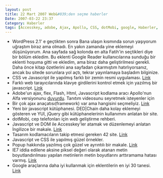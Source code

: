```yaml
---
layout: post
title: 22 Mart 2007 Web&#039;den seçme haberler
Date: 2007-03-22 23:37
Category: Haberler
tags: [Accesskey, adobe, Ajax, Apollo, CSS, dotMobi, google, Haberler, ie7, Javascript, popup]
---
```


-   WordPress 2.1' e geçtikten sonra Bana ulaşın kısmında sorun
    yaşıyorum uğraştım biraz ama olmadı. En yakın zamanda yine eklemeyi
    düşünüyorum. Ana sayfada sağ kolonda en alta Fatih'in seçtikleri
    diye bir bölüm ekledim. Bu eklenti Google Reader kullanıcılarına
    sunduğu bir eklenti hoşuma gitti ve ekledim, ama biraz daha
    geliştirilmesi gerekli. Daha önce kitap özetlerini ana sayfadan
    çıkarmıştım hatırlıyorsanız, ancak bu sitede sorunlara yol açtı,
    tekrar yayınlamaya başladım bilginize.
-   CSS ve Javascript ile yapılmış farklı bir zemin resmi uygulaması.
    [Link][]
-   Farklı web tarayıcılarında klavye girdilerini kontrol etmek için
    yazılmış bir javascript. [Link][1]
-   Adobe'un ajax, flex, Flash, Html, Javascript kodlama aracı
    Apollo'nun Alfa versiyonunu [duyurdu][]. Tanıtım videosunu seyretmek
    isteyenler için
-   Bir çok ajax anaçatısı(framework) var ama hangisini seçmeliyiz.
    [Link][2]
-   Yeni bir javascript kütüphanesi. DED|Chain daha kolay eklemeyi
    gösteren ve YUI, jQuery gibi kütüphanelerinin kullanımını anlatan
    bir site.
-   dotMobi, cep telefonları için web geliştirme rehberi.
-   Javascript ve DOM ile Accesskey'ler atamak ve düzenlemeyi anlatan
    İngilizce bir makale. [Link][5]
-   Tasarım kodlamacıların takip etmesi gereken 42 site. [Link][6]
-   Javascript ve CSS ile yapılmış güzel örnekler. 
-   Popup hakkında yazılmış çok güzel ve ayrıntılı bir makale. [Link][8]
-   IE7 iddia edilene aksine piksel değeri olarak atanan metin
    boyutlandırılması yapılan metinlerin metin boyutlarını arttıramama
    hatası varmış. [Link][9]
-   Google araçlarına daha iyi kullanmak için eklentilerin en iyi 30
    tanesi. [Link][10]


  [Link]: http://inner.geek.nz/javascript/parallax/ "Link"
  [1]: http://santrajan.blogspot.com/2007/03/cross-browser-keyboard-handler.html
    "Link"
  [duyurdu]: http://labs.adobe.com/technologies/apollo/ "duyurdu"
  [2]: http://ajaxian.com/archives/choosing-an-ajax-framework "Link"
  [5]: http://www.thinkvitamin.com/features/javascript/setting-and-retrieving-accesskeys-with-javascript-and-dom
    "Link"
  [6]: http://www.smashingmagazine.com/2007/03/19/40-designtech-magazines-to-read/
  [8]: http://accessify.com/features/tutorials/the-perfect-popup/ "Link"
  [9]: http://www.456bereastreet.com/archive/200703/ie_7_does_not_resize_text_sized_in_pixels/
    "Link"
  [10]: http://www.makeuseof.com/tag/gmail-craze-30-tools-to-make-your-gmail-better/
    "Link"
